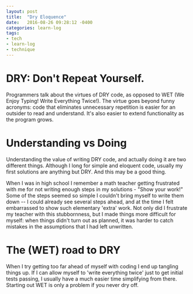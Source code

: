 ```yaml
---
layout: post
title:  "Dry Eloquence"
date:   2016-08-26 09:28:12 -0400
categories: learn-log
tags:
- tech
- learn-log
- technique
---
```

# DRY: Don't Repeat Yourself.
Programmers talk about the virtues of DRY code, as opposed to WET (We Enjoy Typing! Write Everything Twice!). The virtue goes beyond funny acronyms: code that eliminates unnecessary repetition is easier for an outsider to read and understand. It's also easier to extend functionality as the program grows.

# Understanding vs Doing
Understanding the value of writing DRY code, and actually doing it are two different things. Although I long for simple and eloquent code, usually my first solutions are anything but DRY. And this may be a good thing.

When I was in high school I remember a math teacher getting frustrated with me for not writing enough steps in my solutions - "Show your work!" Some of the steps seemed so simple I couldn't bring myself to write them down -- I could already see several steps ahead, and at the time I felt embarrassed to show such elementary 'extra' work. Not only did I frustrate my teacher with this stubbornness, but I made things more difficult for myself: when things didn't turn out as planned, it was harder to catch mistakes in the assumptions that I had left unwritten.

# The (WET) road to DRY
When I try getting too far ahead of myself with coding I end up tangling things up. If I can allow myself to 'write everything twice' just to get initial tests passing, I usually have a much easier time simplifying from there. Starting out WET is only a problem if you never dry off.
